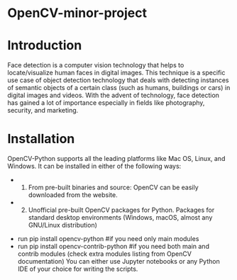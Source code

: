 # OpenCV-minor-project
# Introduction

Face detection is a computer vision technology that helps to locate/visualize human faces in
digital images. This technique is a specific use case of object detection technology that deals
with detecting instances of semantic objects of a certain class (such as humans, buildings or
cars) in digital images and videos. With the advent of technology, face detection has gained a
lot of importance especially in fields like photography, security, and marketing.

# Installation
OpenCV-Python supports all the leading platforms like Mac OS, Linux, and Windows. It can
be installed in either of the following ways:
* 1. From pre-built binaries and source:
OpenCV can be easily downloaded from the website.
* 2. Unofficial pre-built OpenCV packages for Python.
Packages for standard desktop environments (Windows, macOS, almost any GNU/Linux
distribution)
 - run pip install opencv-python #if you need only main modules
 - run pip install opencv-contrib-python #if you need both main and contrib modules
(check extra modules listing from OpenCV documentation)
You can either use Jupyter notebooks or any Python IDE of your choice for writing the
scripts.
